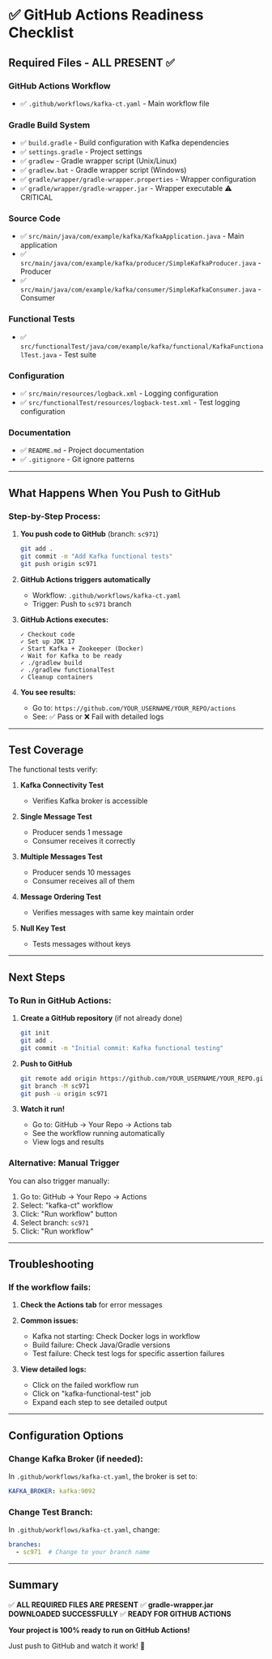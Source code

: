 # ✅ GitHub Actions Readiness Checklist

## Required Files - ALL PRESENT ✅

### GitHub Actions Workflow
- ✅ `.github/workflows/kafka-ct.yaml` - Main workflow file

### Gradle Build System
- ✅ `build.gradle` - Build configuration with Kafka dependencies
- ✅ `settings.gradle` - Project settings
- ✅ `gradlew` - Gradle wrapper script (Unix/Linux)
- ✅ `gradlew.bat` - Gradle wrapper script (Windows)
- ✅ `gradle/wrapper/gradle-wrapper.properties` - Wrapper configuration
- ✅ `gradle/wrapper/gradle-wrapper.jar` - Wrapper executable ⚠️ CRITICAL

### Source Code
- ✅ `src/main/java/com/example/kafka/KafkaApplication.java` - Main application
- ✅ `src/main/java/com/example/kafka/producer/SimpleKafkaProducer.java` - Producer
- ✅ `src/main/java/com/example/kafka/consumer/SimpleKafkaConsumer.java` - Consumer

### Functional Tests
- ✅ `src/functionalTest/java/com/example/kafka/functional/KafkaFunctionalTest.java` - Test suite

### Configuration
- ✅ `src/main/resources/logback.xml` - Logging configuration
- ✅ `src/functionalTest/resources/logback-test.xml` - Test logging configuration

### Documentation
- ✅ `README.md` - Project documentation
- ✅ `.gitignore` - Git ignore patterns

---

## What Happens When You Push to GitHub

### Step-by-Step Process:

1. **You push code to GitHub** (branch: `sc971`)
   ```bash
   git add .
   git commit -m "Add Kafka functional tests"
   git push origin sc971
   ```

2. **GitHub Actions triggers automatically**
   - Workflow: `.github/workflows/kafka-ct.yaml`
   - Trigger: Push to `sc971` branch

3. **GitHub Actions executes:**
   ```
   ✓ Checkout code
   ✓ Set up JDK 17
   ✓ Start Kafka + Zookeeper (Docker)
   ✓ Wait for Kafka to be ready
   ✓ ./gradlew build
   ✓ ./gradlew functionalTest
   ✓ Cleanup containers
   ```

4. **You see results:**
   - Go to: `https://github.com/YOUR_USERNAME/YOUR_REPO/actions`
   - See: ✅ Pass or ❌ Fail with detailed logs

---

## Test Coverage

The functional tests verify:

1. **Kafka Connectivity Test**
   - Verifies Kafka broker is accessible

2. **Single Message Test**
   - Producer sends 1 message
   - Consumer receives it correctly

3. **Multiple Messages Test**
   - Producer sends 10 messages
   - Consumer receives all of them

4. **Message Ordering Test**
   - Verifies messages with same key maintain order

5. **Null Key Test**
   - Tests messages without keys

---

## Next Steps

### To Run in GitHub Actions:

1. **Create a GitHub repository** (if not already done)
   ```bash
   git init
   git add .
   git commit -m "Initial commit: Kafka functional testing"
   ```

2. **Push to GitHub**
   ```bash
   git remote add origin https://github.com/YOUR_USERNAME/YOUR_REPO.git
   git branch -M sc971
   git push -u origin sc971
   ```

3. **Watch it run!**
   - Go to: GitHub → Your Repo → Actions tab
   - See the workflow running automatically
   - View logs and results

### Alternative: Manual Trigger

You can also trigger manually:
1. Go to: GitHub → Your Repo → Actions
2. Select: "kafka-ct" workflow
3. Click: "Run workflow" button
4. Select branch: `sc971`
5. Click: "Run workflow"

---

## Troubleshooting

### If the workflow fails:

1. **Check the Actions tab** for error messages
2. **Common issues:**
   - Kafka not starting: Check Docker logs in workflow
   - Build failure: Check Java/Gradle versions
   - Test failure: Check test logs for specific assertion failures

3. **View detailed logs:**
   - Click on the failed workflow run
   - Click on "kafka-functional-test" job
   - Expand each step to see detailed output

---

## Configuration Options

### Change Kafka Broker (if needed):
In `.github/workflows/kafka-ct.yaml`, the broker is set to:
```yaml
KAFKA_BROKER: kafka:9092
```

### Change Test Branch:
In `.github/workflows/kafka-ct.yaml`, change:
```yaml
branches:
  - sc971  # Change to your branch name
```

---

## Summary

✅ **ALL REQUIRED FILES ARE PRESENT**
✅ **gradle-wrapper.jar DOWNLOADED SUCCESSFULLY**
✅ **READY FOR GITHUB ACTIONS**

**Your project is 100% ready to run on GitHub Actions!**

Just push to GitHub and watch it work! 🚀
